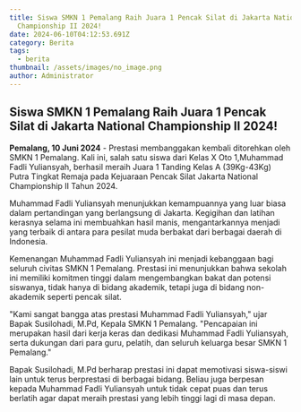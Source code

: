 ```yaml
---
title: Siswa SMKN 1 Pemalang Raih Juara 1 Pencak Silat di Jakarta National
  Championship II 2024!
date: 2024-06-10T04:12:53.691Z
category: Berita
tags:
  - berita
thumbnail: /assets/images/no_image.png
author: Administrator
---
```

<!--StartFragment-->

## Siswa S**MKN 1 Pemalang Raih Juara 1 Pencak Silat di Jakarta National Championship II 2024!**

**Pemalang, 10 Juni 2024** - Prestasi membanggakan kembali ditorehkan oleh SMKN 1 Pemalang. Kali ini, salah satu siswa dari Kelas X Oto 1,Muhammad Fadli Yuliansyah, berhasil meraih Juara 1 Tanding Kelas A (39Kg-43Kg) Putra Tingkat Remaja pada Kejuaraan Pencak Silat Jakarta National Championship II Tahun 2024.

Muhammad Fadli Yuliansyah menunjukkan kemampuannya yang luar biasa dalam pertandingan yang berlangsung di Jakarta. Kegigihan dan latihan kerasnya selama ini membuahkan hasil manis, mengantarkannya menjadi yang terbaik di antara para pesilat muda berbakat dari berbagai daerah di Indonesia.

Kemenangan Muhammad Fadli Yuliansyah ini menjadi kebanggaan bagi seluruh civitas SMKN 1 Pemalang. Prestasi ini menunjukkan bahwa sekolah ini memiliki komitmen tinggi dalam mengembangkan bakat dan potensi siswanya, tidak hanya di bidang akademik, tetapi juga di bidang non-akademik seperti pencak silat.

"Kami sangat bangga atas prestasi Muhammad Fadli Yuliansyah," ujar Bapak Susilohadi, M.Pd, Kepala SMKN 1 Pemalang. "Pencapaian ini merupakan hasil dari kerja keras dan dedikasi Muhammad Fadli Yuliansyah, serta dukungan dari para guru, pelatih, dan seluruh keluarga besar SMKN 1 Pemalang."

Bapak Susilohadi, M.Pd berharap prestasi ini dapat memotivasi siswa-siswi lain untuk terus berprestasi di berbagai bidang. Beliau juga berpesan kepada Muhammad Fadli Yuliansyah untuk tidak cepat puas dan terus berlatih agar dapat meraih prestasi yang lebih tinggi lagi di masa depan.

<!--EndFragment-->
